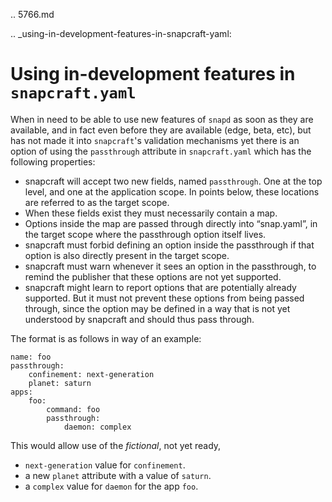 .. 5766.md

.. _using-in-development-features-in-snapcraft-yaml:

# Using in-development features in `snapcraft.yaml`

When in need to be able to use new features of `snapd` as soon as they are available, and in fact even before they are available (edge, beta, etc), but has not made it into `snapcraft`'s validation mechanisms yet there is an option of using the `passthrough` attribute in `snapcraft.yaml` which has the following properties:

- snapcraft will accept two new fields, named `passthrough`. One at the top level, and one at the application scope. In points below, these locations are referred to as the target scope.
- When these fields exist they must necessarily contain a map.
- Options inside the map are passed through directly into “snap.yaml”, in the target scope where the passthrough option itself lives.
- snapcraft must forbid defining an option inside the passthrough if that option is also directly present in the target scope.
- snapcraft must warn whenever it sees an option in the passthrough, to remind the publisher that these options are not yet supported.
- snapcraft might learn to report options that are potentially already supported. But it must not prevent these options from being passed through, since the option may be defined in a way that is not yet understood by snapcraft and should thus pass through.

The format is as follows in way of an example:
```
name: foo
passthrough:
    confinement: next-generation
    planet: saturn
apps:
    foo:
        command: foo
        passthrough:
            daemon: complex
```
This would allow use of the _fictional_, not yet ready,
- `next-generation` value for `confinement`.
- a new `planet` attribute with a value of `saturn`.
- a `complex` value for `daemon` for the app `foo`.